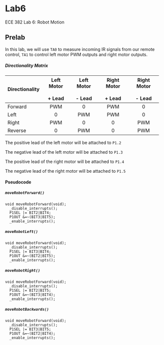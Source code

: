 Lab6
====

ECE 382 Lab 6: Robot Motion


## Prelab
In this lab, we will use `TA0` to measure incoming IR signals from our remote control, `TA1` to control left motor PWM outputs and right motor outputs.

##### Directionality Matrix
| Directionality | Left Motor <br></br> + Lead | Left Motor <br></br> - Lead | Right Motor <br></br> + Lead | Right Motor <br></br> - Lead |
|----------------|:-----------------:|:-----------------:|:------------------:|:------------------:|
| Forward        |        PWM        |         0         |         PWM        |          0         |
| Left           |         0         |        PWM        |         PWM        |          0         |
| Right          |        PWM        |         0         |          0         |         PWM        |
| Reverse        |         0         |        PWM        |          0         |         PWM        |

The positive lead of the left motor will be attached to `P1.2`

The negative lead of the left motor will be attached to `P1.3`

The positive lead of the right motor will be attached to `P1.4`

The negative lead of the right motor will be attached to `P1.5`

#### Pseudocode
##### `moveRobotForward()`
```
void moveRobotForward(void);
  _disable_interrupts();
  P1SEL |= BIT2|BIT4;
  P1OUT &=~(BIT3|BIT5);
  _enable_interrupts();
```
##### `moveRobotLeft()`
```
void moveRobotForward(void);
  _disable_interrupts();
  P1SEL |= BIT3|BIT4;
  P1OUT &=~(BIT2|BIT5);
  _enable_interrupts();
```
##### `moveRobotRight()`
```
void moveRobotForward(void);
  _disable_interrupts();
  P1SEL |= BIT2|BIT5;
  P1OUT &=~(BIT3|BIT4);
  _enable_interrupts();
```
##### `moveRobotBackwards()`
```
void moveRobotForward(void);
  _disable_interrupts();
  P1SEL |= BIT3|BIT5;
  P1OUT &=~(BIT2|BIT4);
  _enable_interrupts();
```
